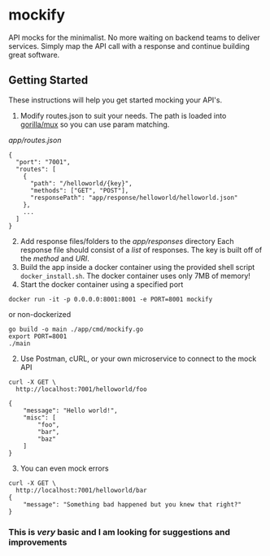 # mockify
API mocks for the minimalist. No more waiting on backend teams to deliver services. Simply map the API call with a response and continue building great software.

## Getting Started
These instructions will help you get started mocking your API's.
1. Modify routes.json to suit your needs. The path is loaded into [gorilla/mux](https://github.com/gorilla/mux) so you can use param matching.

*app/routes.json*
```
{
  "port": "7001",
  "routes": [
    {
      "path": "/helloworld/{key}",
      "methods": ["GET", "POST"],
      "responsePath": "app/response/helloworld/helloworld.json"
    },
    ...
  ]
}
```
2. Add response files/folders to the *app/responses* directory
Each response file should consist of a *list* of responses. The key is built off of the *method* and *URI*.
2. Build the app inside a docker container using the provided shell script `docker_install.sh`. The docker container uses only 7MB of memory!
2. Start the docker container using a specified port
```
docker run -it -p 0.0.0.0:8001:8001 -e PORT=8001 mockify
```
or non-dockerized
```
go build -o main ./app/cmd/mockify.go
export PORT=8001
./main
```
2. Use Postman, cURL, or your own microservice to connect to the mock API
```
curl -X GET \
  http://localhost:7001/helloworld/foo
```
```
{
    "message": "Hello world!",
    "misc": [
        "foo",
        "bar",
        "baz"
    ]
}
```
3. You can even mock errors
```
curl -X GET \
  http://localhost:7001/helloworld/bar
{
    "message": "Something bad happened but you knew that right?"
}
```
### This is *very* basic and I am looking for suggestions and improvements